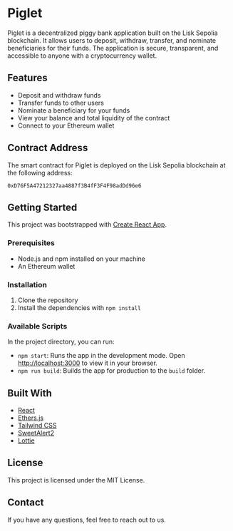 # Piglet

Piglet is a decentralized piggy bank application built on the Lisk Sepolia blockchain. It allows users to deposit, withdraw, transfer, and nominate beneficiaries for their funds. The application is secure, transparent, and accessible to anyone with a cryptocurrency wallet.

## Features

- Deposit and withdraw funds
- Transfer funds to other users
- Nominate a beneficiary for your funds
- View your balance and total liquidity of the contract
- Connect to your Ethereum wallet

## Contract Address

The smart contract for Piglet is deployed on the Lisk Sepolia blockchain at the following address:

`0xD76F5A47212327aa4887f3B4fF3F4F98adDd96e6`

## Getting Started

This project was bootstrapped with [Create React App](https://github.com/facebook/create-react-app).

### Prerequisites

- Node.js and npm installed on your machine
- An Ethereum wallet

### Installation

1. Clone the repository
2. Install the dependencies with `npm install`

### Available Scripts

In the project directory, you can run:

- `npm start`: Runs the app in the development mode. Open [http://localhost:3000](http://localhost:3000) to view it in your browser.
- `npm run build`: Builds the app for production to the `build` folder.

## Built With

- [React](https://reactjs.org/)
- [Ethers.js](https://docs.ethers.io/v5/)
- [Tailwind CSS](https://tailwindcss.com/)
- [SweetAlert2](https://sweetalert2.github.io/)
- [Lottie](https://airbnb.io/lottie/#/)

## License

This project is licensed under the MIT License.

## Contact

If you have any questions, feel free to reach out to us.
